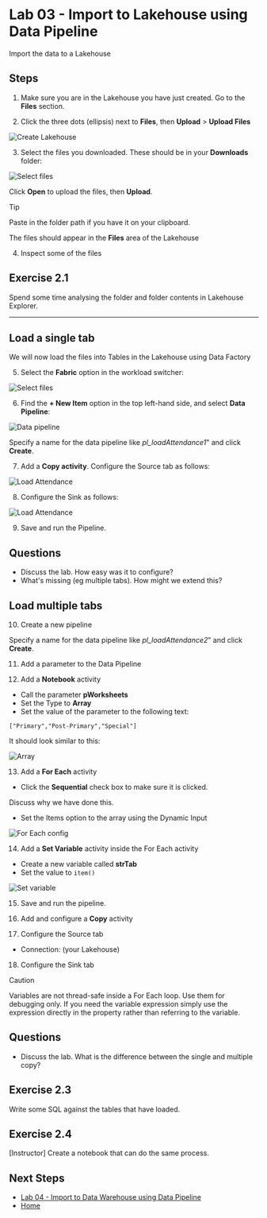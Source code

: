 # Lab 03 - Import to Lakehouse using Data Pipeline
Import the data to a Lakehouse


## Steps

1.  Make sure you are in the Lakehouse you have just created.  Go to the **Files** section.

2. Click the three dots (ellipsis) next to **Files**, then **Upload** > **Upload Files**

![Create Lakehouse](images/upload-files.png)

3. Select the files you downloaded.  These should be in your **Downloads** folder: 

![Select files](images/select-files.png)

Click **Open** to upload the files, then **Upload**.

> [!TIP]
> Paste in the folder path if you have it on your clipboard.


The files should appear in the **Files** area of the Lakehouse

4.  Inspect some of the files

## Exercise 2.1
Spend some time analysing the folder and folder contents in Lakehouse Explorer.

---

## Load a single tab
We will now load the files into Tables in the Lakehouse using Data Factory

5. Select the **Fabric** option in the workload switcher:

![Select files](images/fabric-switcher.png)

6.  Find the **+ New Item** option in the top left-hand side, and select **Data Pipeline**:

![Data pipeline](images/data-pipeline.png)

Specify a name for the data pipeline like *pl_loadAttendance1*" and click **Create**.

7.  Add a **Copy activity**.  Configure the Source tab as follows:

![Load Attendance](images/load-attendance1.png)


8.  Configure the Sink as follows:

![Load Attendance](images/config-sink.png)

9. Save and run the Pipeline.

## Questions
- Discuss the lab.  How easy was it to configure?
- What's missing (eg multiple tabs).  How might we extend this?

## Load multiple tabs

10.  Create a new pipeline

Specify a name for the data pipeline like *pl_loadAttendance2*" and click **Create**.

11.  Add a parameter to the Data Pipeline

12.  Add a **Notebook** activity

- Call the parameter **pWorksheets**
- Set the Type to **Array**
- Set the value of the parameter to the following text:

```
["Primary","Post-Primary","Special"]
```

It should look similar to this:

![Array](images/array.png)


13.  Add a **For Each** activity

- Click the **Sequential** check box to make sure it is clicked.

Discuss why we have done this.

- Set the Items option to the array using the Dynamic Input

![For Each config](images/for-each-config.png)

14.  Add a **Set Variable** activity inside the For Each activity
- Create a new variable called **strTab**
- Set the value to `item()`


![Set variable](images/set-variable.png)

15.  Save and run the pipeline.

16.  Add and configure a **Copy** activity

17.  Configure the Source tab
 - Connection: (your Lakehouse)

18.  Configure the Sink tab

> [!CAUTION]
> Variables are not thread-safe inside a For Each loop.  Use them for debugging only.  If you need the variable expression simply use the expression directly in the property rather than referring to the variable.

## Questions
- Discuss the lab.  What is the difference between the single and multiple copy?

## Exercise 2.3
Write some SQL against the tables that have loaded.

## Exercise 2.4
[Instructor]  Create a notebook that can do the same process.

## Next Steps
- [Lab 04 - Import to Data Warehouse using Data Pipeline](/labs/lab04/lab04.md)
- [Home](/README.md)
